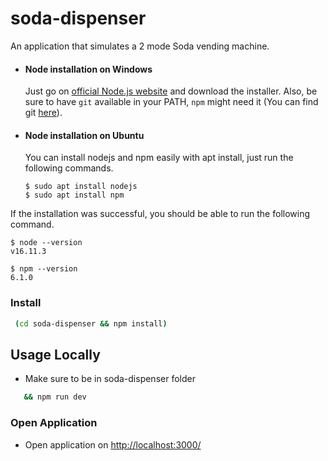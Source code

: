 # soda-dispenser

An application that simulates a 2 mode Soda vending machine.

- #### Node installation on Windows

  Just go on [official Node.js website](https://nodejs.org/) and download the installer.
  Also, be sure to have `git` available in your PATH, `npm` might need it (You can find git [here](https://git-scm.com/)).

- #### Node installation on Ubuntu

  You can install nodejs and npm easily with apt install, just run the following commands.

      $ sudo apt install nodejs
      $ sudo apt install npm

If the installation was successful, you should be able to run the following command.

    $ node --version
    v16.11.3

    $ npm --version
    6.1.0

### Install

```sh
 (cd soda-dispenser && npm install)

```

## Usage Locally

- Make sure to be in soda-dispenser folder

```sh
   && npm run dev
```

### Open Application

- Open application on <a href="http://127.0.0.1:3000/" target="_blank">http://localhost:3000/</a>
